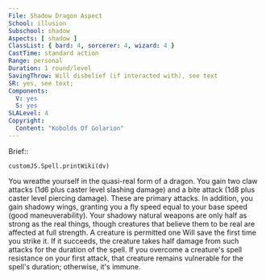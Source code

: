 ```yaml
---
File: Shadow Dragon Aspect
School: illusion
Subschool: shadow
Aspects: [ shadow ]
ClassList: { bard: 4, sorcerer: 4, wizard: 4 }
CastTime: standard action
Range: personal
Duration: 1 round/level
SavingThrow: Will disbelief (if interacted with), see text
SR: yes, see text;
Components:
  V: yes
  S: yes
SLALevel: 4
Copyright:
  Content: "Kobolds Of Golarion"
---
```

Brief:: 

```dataviewjs
customJS.Spell.printWiki(dv)
```

You wreathe yourself in the quasi-real form of a dragon. You gain two claw attacks (1d6 plus caster level slashing damage) and a bite attack (1d8 plus caster level piercing damage). These are primary attacks. In addition, you gain shadowy wings, granting you a fly speed equal to your base speed (good maneuverability).  Your shadowy natural weapons are only half as strong as the real things, though creatures that believe them to be real are affected at full strength. A creature is permitted one Will save the first time you strike it. If it succeeds, the creature takes half damage from such attacks for the duration of the spell. If you overcome a creature's spell resistance on your first attack, that creature remains vulnerable for the spell's duration; otherwise, it's immune.

